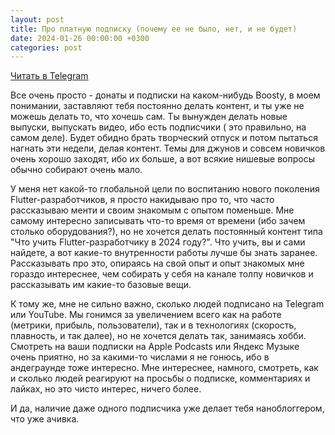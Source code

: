 ```yaml
---
layout: post
title: Про платную подписку (почему ее не было, нет, и не будет)
date: 2024-01-26 00:00:00 +0300
categories: post
---
```


[Читать в Telegram](https://t.me/fluttermiddlepodcast/170)

Все очень просто - донаты и подписки на каком-нибудь Boosty, в моем понимании, заставляют тебя постоянно делать контент,
и ты уже не можешь делать то, что хочешь сам. Ты вынужден делать новые выпуски, выпускать видео, ибо есть подписчики (
это правильно, на самом деле). Будет обидно брать творческий отпуск и потом пытаться нагнать эти недели, делая контент.
Темы для джунов и совсем новичков очень хорошо заходят, ибо их больше, а вот всякие нишевые вопросы обычно собирают
очень мало.

У меня нет какой-то глобальной цели по воспитанию нового поколения Flutter-разработчиков, я просто накидываю про то, что
часто рассказываю менти и своим знакомым с опытом поменьше. Мне самому интересно записывать что-то время от времени (ибо
зачем столько оборудования?), но не хочется делать постоянный контент типа "Что учить Flutter-разработчику в 2024
году?". Что учить, вы и сами найдете, а вот какие-то внутренности работы лучше бы знать заранее. Рассказывать про это,
опираясь на свой опыт и опыт знакомых мне гораздо интереснее, чем собирать у себя на канале толпу новичков и
рассказывать им какие-то базовые вещи.

К тому же, мне не сильно важно, сколько людей подписано на Telegram или YouTube. Мы гонимся за увеличением всего как на
работе (метрики, прибыль, пользователи), так и в технологиях (скорость, плавность, и так далее), но не хочется делать
так, занимаясь хобби. Смотреть на ваши подписки на Apple Podcasts или Яндекс Музыке очень приятно, но за какими-то
числами я не гонюсь, ибо в андеграунде тоже интересно. Мне интереснее, намного, смотреть, как и сколько людей реагируют
на просьбы о подписке, комментариях и лайках, но это чисто интерес, ничего более.

И да, наличие даже одного подписчика уже делает тебя наноблоггером, что уже ачивка.
